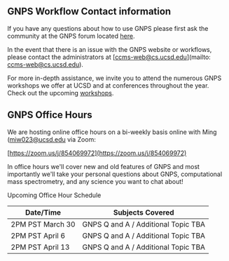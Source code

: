 ## GNPS Workflow Contact information

If you have any questions about how to use GNPS please first ask the community at the GNPS forum located [here](https://groups.google.com/forum/#!forum/molecular_networking_bug_reports).

In the event that there is an issue with the GNPS website or workflows, please contact the administrators at [ccms-web@cs.ucsd.edu](mailto: ccms-web@cs.ucsd.edu).

For more in-depth assistance, we invite you to attend the numerous GNPS workshops we offer at UCSD and at conferences throughout the year. Check out the upcoming [workshops](workshops.md).

## GNPS Office Hours

We are hosting online office hours on a bi-weekly basis online with Ming ([miw023@ucsd.edu](mainto:miw023@ucsd.edu) via Zoom:

[https://zoom.us/j/854069972](https://zoom.us/j/854069972)


In office hours we'll cover new and old features of GNPS and most importantly we'll take your personal questions about GNPS, computational mass spectrometry, and any science you want to chat about!

Upcoming Office Hour Schedule

|     Date/Time    | Subjects Covered          |
| ------------- |------------- |
| 2PM PST March 30 | GNPS Q and A / Additional Topic TBA |
| 2PM PST April 6 | GNPS Q and A / Additional Topic TBA |
| 2PM PST April 13 | GNPS Q and A / Additional Topic TBA |


